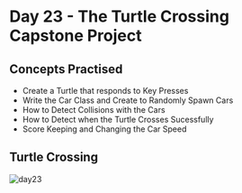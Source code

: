 # Day 23 - The Turtle Crossing Capstone Project
## Concepts Practised
- Create a Turtle that responds to Key Presses
- Write the Car Class and Create to Randomly Spawn Cars
- How to Detect Collisions with the Cars
- How to Detect when the Turtle Crosses Sucessfully
- Score Keeping and Changing the Car Speed
## Turtle Crossing
![day23](https://user-images.githubusercontent.com/79554351/189250847-3df49c32-d248-4d8d-9b2f-fa01b7633d83.gif)
